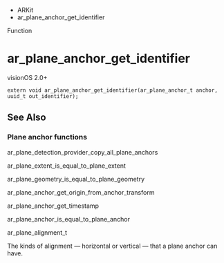 

- ARKit
-  ar_plane_anchor_get_identifier 

Function

# ar_plane_anchor_get_identifier

visionOS 2.0+

``` source
extern void ar_plane_anchor_get_identifier(ar_plane_anchor_t anchor, uuid_t out_identifier);
```

## See Also

### Plane anchor functions

ar_plane_detection_provider_copy_all_plane_anchors

ar_plane_extent_is_equal_to_plane_extent

ar_plane_geometry_is_equal_to_plane_geometry

ar_plane_anchor_get_origin_from_anchor_transform

ar_plane_anchor_get_timestamp

ar_plane_anchor_is_equal_to_plane_anchor

ar_plane_alignment_t

The kinds of alignment — horizontal or vertical — that a plane anchor can have.

